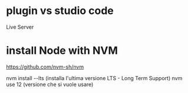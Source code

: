 # plugin vs studio code
Live Server


# install Node with NVM
https://github.com/nvm-sh/nvm

nvm install --lts (installa l'ultima versione LTS - Long Term Support)
nvm use 12 (versione che si vuole usare)